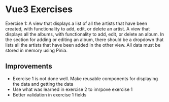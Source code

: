 # Vue3 Exercises

Exercise 1: A view that displays a list of all the artists that have been created, with functionality to add, edit, or delete an artist. A view that displays all the albums, with functionality to add, edit, or delete an album. In the section for adding or editing an album, there should be a dropdown that lists all the artists that have been added in the other view. All data must be stored in memory using Pinia.


## Improvements
- Exercise 1 is not done well. Make reusable components for displaying the data and getting the data
- Use what was learned in exercise 2 to imrpove exercise 1 
- Better validation in exercise 1 fields
